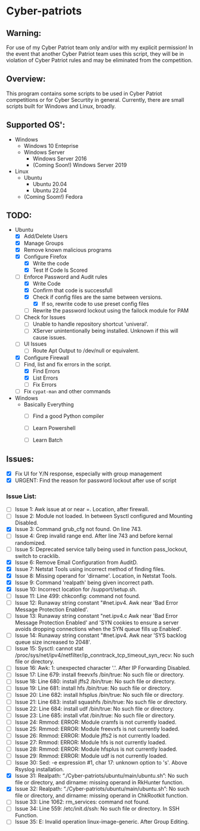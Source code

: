 
# Cyber-patriots

## Warning:

For use of my Cyber Patriot team only and/or with my explicit permission! In the event that another Cyber Patriot team uses this script, they will be in violation of Cyber Patriot rules and may be eliminated from the competition.


## Overview:

This program contains some scripts to be used in Cyber Patriot competitions or for Cyber Securtity in general. Currently, there are small scripts built for Windows and Linux, broadly.


## Supported OS':

* Windows
    * Windows 10 Enteprise
    * Windows Server
        * Windows Server 2016
        * (Coming Soon!) Windows Server 2019
* Linux
    * Ubuntu
        * Ubuntu 20.04
        * Ubuntu 22.04
    * (Coming Soom!) Fedora


## TODO:
* Ubuntu
    - [x] Add/Delete Users
    - [x] Manage Groups
    - [x] Remove known malicious programs
    - [x] Configure Firefox
        - [x] Write the code
        - [x] Test If Code Is Scored
    - [ ] Enforce Password and Audit rules
        - [x] Write Code
        - [x] Confirm that code is successfull
        - [x] Check if config files are the same between versions.
            - [x] If so, rewrite code to use preset config files
        - [ ] Rewrite the password lockout using the failock module for PAM
     - [ ] Check for Issues
         - [ ] Unable to handle repository shortcut 'univeral'.
         - [ ] XServer unintentionally being installed. Unknown if this will cause issues.
     - [ ] UI Issues
         - [ ] Route Apt Output to /dev/null or equivalent.
     
    - [x] Configure Firewall
    - [ ] Find, list and fix errors in the script.
         - [x] Find Errors
         - [x] List Errors
         - [ ] Fix Errors
    - [ ] Fix `cypat-man` and other commands
* Windows
    - Basically Everything
        - [ ] Find a good Python compiler
        - [ ] Learn Powershell
        - [ ] Learn Batch


## Issues:
- [x] Fix UI for Y/N response, especially with group management
- [x] URGENT: Find the reason for password lockout after use of script
### Issue List:
- [ ] Issue 1: Awk issue at or near =. Location, after firewall.
- [ ] Issue 2: Module not loaded. In between Sysctl configured and Mounting Disabled.
- [x] Issue 3: Command grub_cfg not found. On line 743.
- [ ] Issue 4: Grep invalid range end. After line 743 and before kernal randomized.
- [ ] Issue 5: Deprecated service tally being used in function pass_lockout, switch to cracklib.
- [x] Issue 6: Remove Email Configuration from AuditD.
- [x] Issue 7: Netstat Tools using incorrect method of finding files.
- [x] Issue 8: Missing operand for 'dirname'. Location, in Netstat Tools.
- [x] Issue 9: Command 'realpath' being given incorrect path.
- [x] Issue 10: Incorrect location for /support/setup.sh.
- [ ] Issue 11: Line 499: chkconfig: command not found.
- [ ] Issue 12: Runaway string constant "#net.ipv4. Awk near 'Bad Error Message Protection Enabled'.
- [ ] Issue 13: Runaway string constant "net.ipv4.c Awk near 'Bad Error Message Protection Enabled' and 'SYN cookies to ensure a server avoids dropping connections when the SYN queue fills up Enabled'.
- [ ] Issue 14: Runaway string constant "#net.ipv4. Awk near 'SYS backlog queue size increased to 2048'.
- [ ] Issue 15: Sysctl: cannot stat /proc/sys/net/ipv4/netfilter/ip_conntrack_tcp_timeout_syn_recv: No such file or directory.
- [ ] Issue 16: Awk: 1: unexpected character '.'. After IP Forwarding Disabled.
- [ ] Issue 17: Line 679: install freevxfs /bin/true: No such file or directory.
- [ ] Issue 18: Line 680: install jffs2 /bin/true: No such file or directory.
- [ ] Issue 19: Line 681: install hfs /bin/true: No such file or directory.
- [ ] Issue 20: Line 682: install hfsplus /bin/true: No such file or directory.
- [ ] Issue 21: Line 683: install squashfs /bin/true: No such file or directory.
- [ ] Issue 22: Line 684: install udf /bin/true: No such file or directory.
- [ ] Issue 23: Line 685: install vfat /bin/true: No such file or directory.
- [ ] Issue 24: Rmmod: ERROR: Module cramfs is not currently loaded.
- [ ] Issue 25: Rmmod: ERROR: Module freevxfs is not currently loaded.
- [ ] Issue 26: Rmmod: ERROR: Module jffs2 is not currently loaded.
- [ ] Issue 27: Rmmod: ERROR: Module hfs is not currently loaded.
- [ ] Issue 28: Rmmod: ERROR: Module hfsplus is not currently loaded.
- [ ] Issue 29: Rmmod: ERROR: Module udf is not currently loaded.
- [ ] Issue 30: Sed: -e expression #1, char 17: unknown option to 's'. Above Rsyslog installation.
- [x] Issue 31: Realpath: “./Cyber-patriots/ubuntu/main/ubuntu.sh”: No such file or directory, and dirname: missing operand in RkHunter function.
- [x] Issue 32: Realpath: “./Cyber-patriots/ubuntu/main/ubuntu.sh”: No such file or directory, and dirname: missing operand in ChkRootkit function.
- [ ] Issue 33: Line 1062: rm_services: command not found.
- [ ] Issue 34: Line 559: /etc/init.d/ssh: No such file or directory. In SSH Function.
- [ ] Issue 35: E: Invalid operation linux-image-generic. After Group Editing.
